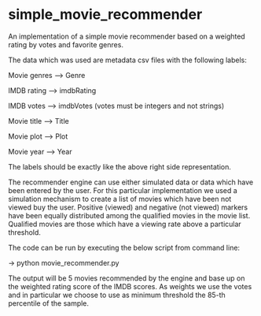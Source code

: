 # simple_movie_recommender
An implementation of a simple movie recommender based on a weighted rating by votes and favorite genres.

The data which was used are metadata csv files with the following labels:

Movie genres --> Genre

IMDB rating  --> imdbRating

IMDB votes   --> imdbVotes (votes must be integers and not strings)

Movie title  --> Title

Movie plot   --> Plot

Movie year   --> Year


The labels should be exactly like the above right side representation.


The recommender engine can use either simulated data or data which have been entered by the user. For this particular implementation we used a simulation mechanism to create a list of movies which have been not viewed buy the user. Positive (viewed) and negative (not viewed) markers have been equally distributed among the qualified movies in the movie list. Qualified movies are those which have a viewing rate above a particular threshold.

The code can be run by executing the below script from command line:

-> python movie_recommender.py

The output will be 5 movies recommended by the engine and base up on the weighted rating score of the IMDB scores. As weights we use the votes and in particular we choose to use as minimum threshold the 85-th percentile of the sample.
